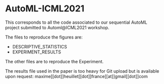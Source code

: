 # AutoML-ICML2021

This corresponds to all the code associated to our sequential AutoML project submitted to Automl@ICML2021 workshop.

The files to reproduce the figures are:
- DESCRIPTIVE_STATISTICS
- EXPERIMENT_RESULTS

The other files are to reproduce the Experiment.

The results file used in the paper is too heavy for Git upload but is available upon request: maxime[[dot]]heuillet[[dot]]france[[at]]gmail[[dot]]com
